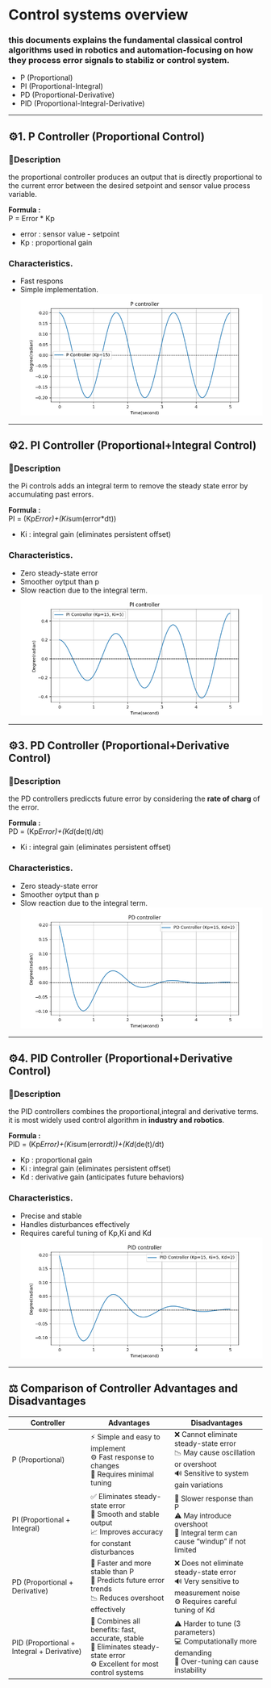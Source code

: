 # Control systems overview   
### this documents explains the fundamental classical control algorithms used in robotics and automation-focusing on how they process error signals to stabiliz or control system.
- P (Proportional)
- PI (Proportional-Integral)
- PD (Proportional-Derivative)
- PID (Proportional-Integral-Derivative)
---
## ⚙️1. P Controller (Proportional Control)
### 🧠Description
the proportional controller produces an output that is directly proportional to the current error between the desired setpoint and sensor value process variable.  

**Formula :**  
P = Error * Kp
- error : sensor value - setpoint
- Kp : proportional gain

### Characteristics.  
- Fast respons
- Simple implementation.   
![Function code](https://github.com/AlphaRoboticsTeam/Arduino-Control-Systems/blob/main/Diagrams/P.png) 
---
## ⚙️2. PI Controller (Proportional+Integral Control)
### 🧠Description
the Pi controls adds an integral term to remove the steady state error by accumulating past errors.  

**Formula :**  
PI = (Kp*Error)+(Ki*sum(error*dt))
- Ki : integral gain (eliminates persistent offset)

### Characteristics.  
- Zero steady-state error 
- Smoother oytput than p
- Slow reaction due to the integral term.  
![Function code](https://github.com/AlphaRoboticsTeam/Arduino-Control-Systems/blob/main/Diagrams/PI.png)
---

## ⚙️3. PD Controller (Proportional+Derivative Control)
### 🧠Description
the PD controllers prediccts future error by considering the **rate of charg** of the error.   

**Formula :**  
PD = (Kp*Error)+(Kd*(de(t)/dt)
- Ki : integral gain (eliminates persistent offset)

### Characteristics.  
- Zero steady-state error 
- Smoother oytput than p
- Slow reaction due to the integral term.  
![Function code](https://github.com/AlphaRoboticsTeam/Arduino-Control-Systems/blob/main/Diagrams/PD.png) 
---
## ⚙️4. PID Controller (Proportional+Derivative Control)
### 🧠Description
the PID controllers combines the proportional,integral and derivative terms.  
it is most widely used control algorithm in **industry and robotics**.

**Formula :**  
PID = (Kp*Error)+(Ki*sum(error*dt))+(Kd*(de(t)/dt)
- Kp : proportional gain
- Ki : integral gain (eliminates persistent offset)
- Kd : derivative gain (anticipates future behaviors)  
### Characteristics.  
- Precise and stable
- Handles disturbances effectively
- Requires careful tuning of Kp,Ki and Kd  
![Function code](https://github.com/AlphaRoboticsTeam/Arduino-Control-Systems/blob/main/Diagrams/PID.png) 
---
## ⚖️ Comparison of Controller Advantages and Disadvantages
| Controller | Advantages | Disadvantages |
|-------------|-------------|----------------|
|P (Proportional) | ⚡ Simple and easy to implement<br>⚙️ Fast response to changes<br>🧩 Requires minimal tuning | ❌ Cannot eliminate steady-state error<br>📉 May cause oscillation or overshoot<br>🔊 Sensitive to system gain variations |
| PI (Proportional + Integral) | ✅ Eliminates steady-state error<br>🔄 Smooth and stable output<br>📈 Improves accuracy for constant disturbances | 🐢 Slower response than P<br>⚠️ May introduce overshoot<br>🧮 Integral term can cause “windup” if not limited |
| PD (Proportional + Derivative) | 🚀 Faster and more stable than P<br>🧠 Predicts future error trends<br>📉 Reduces overshoot effectively | ❌ Does not eliminate steady-state error<br>🔊 Very sensitive to measurement noise<br>⚙️ Requires careful tuning of Kd |
| PID (Proportional + Integral + Derivative) | 🌟 Combines all benefits: fast, accurate, stable<br>🎯 Eliminates steady-state error<br>⚙️ Excellent for most control systems | ⚠️ Harder to tune (3 parameters)<br>💻 Computationally more demanding<br>🧩 Over-tuning can cause instability |








